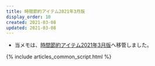 ```yaml
---
title: 時間節約アイテム2021年3月版
display_order: 10
created: 2021-03-08
updated: 2021-03-08
---
```

- 当メモは、[時間節約アイテム2021年3月版](https://thinktwice.tech/life/time_management/item_202103/)へ移管しました。

{% include articles_common_script.html %}

